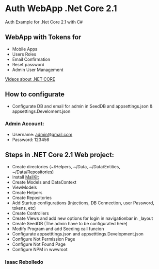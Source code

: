# Auth WebApp .Net Core 2.1
Auth Example for .Net Core 2.1 with C#

## WebApp with Tokens for
* Mobile Apps
* Users Roles
* Email Confirmation
* Reset password
* Admin User Management

[Videos about .NET CORE](https://www.youtube.com/playlist?list=PLuEZQoW9bRnSCZHlieeTk8Xji7JmaTCaq)


## How to configurate
* Configurate DB and email for admin in SeedDB and appsettings.json & appsettings.Develoment.json

### Admin Account:
* Username: admin@gmail.com
* Password: 123456

## Steps in .NET Core 2.1 Web project:
* Create directories (~/Helpers, ~/Data, ~/Data/Entities, ~/Data/Repositories)
* Install [MailKit](https://www.nuget.org/packages/MailKit/)
* Create Models and DataContext
* ViewModels
* Create Helpers
* Create Repositories
* Add Startup configurations (Injections, DB Connection, user Password, tokens, etc)
* Create Controllers
* Create Views and add new options for login in navigationbar in _layout
* Create SeedDB (The admin have to be configurated here)
* Modify Program and add Seeding call funcion
* Configurate appsetttings.json and appsetttings.Development.json
* Configure Not Permission Page
* Configure Not Found Page
* Configure NPM in wwwroot


### Isaac Rebolledo
